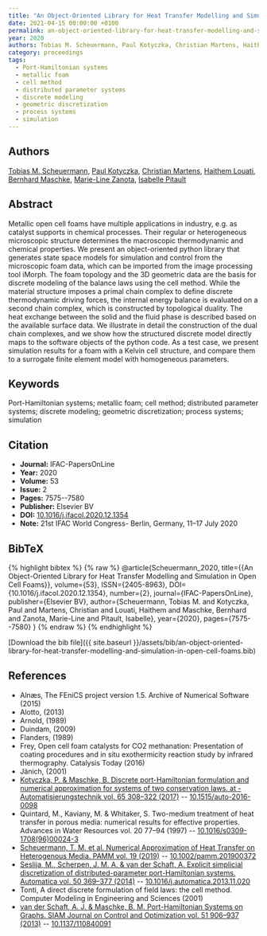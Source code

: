 ```yaml
---
title: "An Object-Oriented Library for Heat Transfer Modelling and Simulation in Open Cell Foams"
date: 2021-04-15 00:00:00 +0100
permalink: an-object-oriented-library-for-heat-transfer-modelling-and-simulation-in-open-cell-foams
year: 2020
authors: Tobias M. Scheuermann, Paul Kotyczka, Christian Martens, Haithem Louati, Bernhard Maschke, Marie-Line Zanota, Isabelle Pitault
category: proceedings
tags:
  - Port-Hamiltonian systems
  - metallic foam
  - cell method
  - distributed parameter systems
  - discrete modeling
  - geometric discretization
  - process systems
  - simulation
---
```

 
## Authors
[Tobias M. Scheuermann](authors/tobias-m-scheuermann), [Paul Kotyczka](authors/paul-kotyczka), [Christian Martens](authors/christian-martens), [Haithem Louati](authors/haithem-louati), [Bernhard Maschke](authors/bernhard-maschke), [Marie-Line Zanota](authors/marie-line-zanota), [Isabelle Pitault](authors/isabelle-pitault)
 
## Abstract
Metallic open cell foams have multiple applications in industry, e.g. as catalyst supports in chemical processes. Their regular or heterogeneous microscopic structure determines the macroscopic thermodynamic and chemical properties. We present an object-oriented python library that generates state space models for simulation and control from the microscopic foam data, which can be imported from the image processing tool iMorph. The foam topology and the 3D geometric data are the basis for discrete modeling of the balance laws using the cell method. While the material structure imposes a primal chain complex to define discrete thermodynamic driving forces, the internal energy balance is evaluated on a second chain complex, which is constructed by topological duality. The heat exchange between the solid and the fluid phase is described based on the available surface data. We illustrate in detail the construction of the dual chain complexes, and we show how the structured discrete model directly maps to the software objects of the python code. As a test case, we present simulation results for a foam with a Kelvin cell structure, and compare them to a surrogate finite element model with homogeneous parameters.
 
## Keywords
Port-Hamiltonian systems; metallic foam; cell method; distributed parameter systems; discrete modeling; geometric discretization; process systems; simulation
 
## Citation
- **Journal:** IFAC-PapersOnLine
- **Year:** 2020
- **Volume:** 53
- **Issue:** 2
- **Pages:** 7575--7580
- **Publisher:** Elsevier BV
- **DOI:** [10.1016/j.ifacol.2020.12.1354](https://doi.org/10.1016/j.ifacol.2020.12.1354)
- **Note:** 21st IFAC World Congress- Berlin, Germany, 11–17 July 2020
 
## BibTeX
{% highlight bibtex %}
{% raw %}
@article{Scheuermann_2020,
  title={{An Object-Oriented Library for Heat Transfer Modelling and Simulation in Open Cell Foams}},
  volume={53},
  ISSN={2405-8963},
  DOI={10.1016/j.ifacol.2020.12.1354},
  number={2},
  journal={IFAC-PapersOnLine},
  publisher={Elsevier BV},
  author={Scheuermann, Tobias M. and Kotyczka, Paul and Martens, Christian and Louati, Haithem and Maschke, Bernhard and Zanota, Marie-Line and Pitault, Isabelle},
  year={2020},
  pages={7575--7580}
}
{% endraw %}
{% endhighlight %}
 
[Download the bib file]({{ site.baseurl }}/assets/bib/an-object-oriented-library-for-heat-transfer-modelling-and-simulation-in-open-cell-foams.bib)
 
## References
- Alnæs, The FEniCS project version 1.5. Archive of Numerical Software (2015)
- Alotto, (2013)
- Arnold, (1989)
- Duindam, (2009)
- Flanders, (1989)
- Frey, Open cell foam catalysts for CO2 methanation: Presentation of coating procedures and in situ exothermicity reaction study by infrared thermography. Catalysis Today (2016)
- Jänich, (2001)
- [Kotyczka, P. & Maschke, B. Discrete port-Hamiltonian formulation and numerical approximation for systems of two conservation laws. at - Automatisierungstechnik vol. 65 308–322 (2017)](discrete-port-hamiltonian-formulation-and-numerical-approximation-for-systems-of-two-conservation-laws) -- [10.1515/auto-2016-0098](https://doi.org/10.1515/auto-2016-0098)
- Quintard, M., Kaviany, M. & Whitaker, S. Two-medium treatment of heat transfer in porous media: numerical results for effective properties. Advances in Water Resources vol. 20 77–94 (1997) -- [10.1016/s0309-1708(96)00024-3](https://doi.org/10.1016/s0309-1708(96)00024-3)
- [Scheuermann, T. M. et al. Numerical Approximation of Heat Transfer on Heterogenous Media. PAMM vol. 19 (2019)](numerical-approximation-of-heat-transfer-on-heterogenous-media) -- [10.1002/pamm.201900372](https://doi.org/10.1002/pamm.201900372)
- [Seslija, M., Scherpen, J. M. A. & van der Schaft, A. Explicit simplicial discretization of distributed-parameter port-Hamiltonian systems. Automatica vol. 50 369–377 (2014)](explicit-simplicial-discretization-of-distributed-parameter-port-hamiltonian-systems) -- [10.1016/j.automatica.2013.11.020](https://doi.org/10.1016/j.automatica.2013.11.020)
- Tonti, A direct discrete formulation of field laws: the cell method. Computer Modeling in Engineering and Sciences (2001)
- [van der Schaft, A. J. & Maschke, B. M. Port-Hamiltonian Systems on Graphs. SIAM Journal on Control and Optimization vol. 51 906–937 (2013)](port-hamiltonian-systems-on-graphs) -- [10.1137/110840091](https://doi.org/10.1137/110840091)

